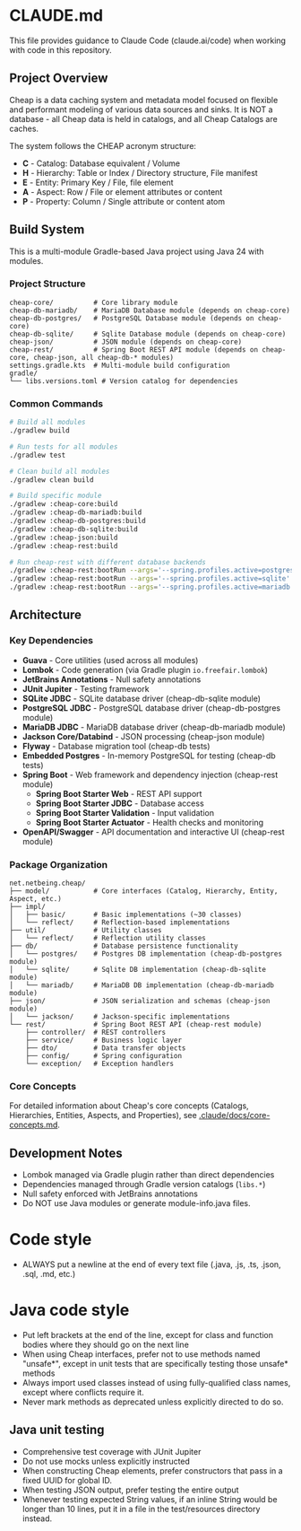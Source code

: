 # CLAUDE.md

This file provides guidance to Claude Code (claude.ai/code) when working with code in this repository.

## Project Overview

Cheap is a data caching system and metadata model focused on flexible and performant modeling of various data sources and sinks. It is NOT a database - all Cheap data is held in catalogs, and all Cheap Catalogs are caches.

The system follows the CHEAP acronym structure:
- **C** - Catalog: Database equivalent / Volume
- **H** - Hierarchy: Table or Index / Directory structure, File manifest  
- **E** - Entity: Primary Key / File, file element
- **A** - Aspect: Row / File or element attributes or content
- **P** - Property: Column / Single attribute or content atom

## Build System

This is a multi-module Gradle-based Java project using Java 24 with modules.

### Project Structure

```
cheap-core/          # Core library module
cheap-db-mariadb/    # MariaDB Database module (depends on cheap-core)
cheap-db-postgres/   # PostgreSQL Database module (depends on cheap-core)
cheap-db-sqlite/     # Sqlite Database module (depends on cheap-core)
cheap-json/          # JSON module (depends on cheap-core)
cheap-rest/          # Spring Boot REST API module (depends on cheap-core, cheap-json, all cheap-db-* modules)
settings.gradle.kts  # Multi-module build configuration
gradle/
└── libs.versions.toml # Version catalog for dependencies
```

### Common Commands

```bash
# Build all modules
./gradlew build

# Run tests for all modules
./gradlew test

# Clean build all modules
./gradlew clean build

# Build specific module
./gradlew :cheap-core:build
./gradlew :cheap-db-mariadb:build
./gradlew :cheap-db-postgres:build
./gradlew :cheap-db-sqlite:build
./gradlew :cheap-json:build
./gradlew :cheap-rest:build

# Run cheap-rest with different database backends
./gradlew :cheap-rest:bootRun --args='--spring.profiles.active=postgres'
./gradlew :cheap-rest:bootRun --args='--spring.profiles.active=sqlite'
./gradlew :cheap-rest:bootRun --args='--spring.profiles.active=mariadb'
```

## Architecture

### Key Dependencies
- **Guava** - Core utilities (used across all modules)
- **Lombok** - Code generation (via Gradle plugin `io.freefair.lombok`)
- **JetBrains Annotations** - Null safety annotations
- **JUnit Jupiter** - Testing framework
- **SQLite JDBC** - SQLite database driver (cheap-db-sqlite module)
- **PostgreSQL JDBC** - PostgreSQL database driver (cheap-db-postgres module)
- **MariaDB JDBC** - MariaDB database driver (cheap-db-mariadb module)
- **Jackson Core/Databind** - JSON processing (cheap-json module)
- **Flyway** - Database migration tool (cheap-db tests)
- **Embedded Postgres** - In-memory PostgreSQL for testing (cheap-db tests)
- **Spring Boot** - Web framework and dependency injection (cheap-rest module)
  - **Spring Boot Starter Web** - REST API support
  - **Spring Boot Starter JDBC** - Database access
  - **Spring Boot Starter Validation** - Input validation
  - **Spring Boot Starter Actuator** - Health checks and monitoring
- **OpenAPI/Swagger** - API documentation and interactive UI (cheap-rest module)

### Package Organization
```
net.netbeing.cheap/
├── model/           # Core interfaces (Catalog, Hierarchy, Entity, Aspect, etc.)
├── impl/
│   ├── basic/       # Basic implementations (~30 classes)
│   └── reflect/     # Reflection-based implementations
├── util/            # Utility classes
│   └── reflect/     # Reflection utility classes
├── db/              # Database persistence functionality
│   └── postgres/    # Postgres DB implementation (cheap-db-postgres module)
│   └── sqlite/      # Sqlite DB implementation (cheap-db-sqlite module)
│   └── mariadb/     # MariaDB DB implementation (cheap-db-mariadb module)
├── json/            # JSON serialization and schemas (cheap-json module)
│   └── jackson/     # Jackson-specific implementations
└── rest/            # Spring Boot REST API (cheap-rest module)
    ├── controller/  # REST controllers
    ├── service/     # Business logic layer
    ├── dto/         # Data transfer objects
    ├── config/      # Spring configuration
    └── exception/   # Exception handlers
```

### Core Concepts

For detailed information about Cheap's core concepts (Catalogs, Hierarchies, Entities, Aspects, and Properties), see [.claude/docs/core-concepts.md](.claude/docs/core-concepts.md).

## Development Notes

- Lombok managed via Gradle plugin rather than direct dependencies
- Dependencies managed through Gradle version catalogs (`libs.*`)
- Null safety enforced with JetBrains annotations
- Do NOT use Java modules or generate module-info.java files.

# Code style
- ALWAYS put a newline at the end of every text file (.java, .js, .ts, .json, .sql, .md, etc.)
 
# Java code style
- Put left brackets at the end of the line, except for class and function bodies where they should go on the next line
- When using Cheap interfaces, prefer not to use methods named "unsafe*", except in unit tests that are specifically testing those unsafe* methods
- Always import used classes instead of using fully-qualified class names, except where conflicts require it.
- Never mark methods as deprecated unless explicitly directed to do so.

## Java unit testing
- Comprehensive test coverage with JUnit Jupiter
- Do not use mocks unless explicitly instructed
- When constructing Cheap elements, prefer constructors that pass in a fixed UUID for global ID.
- When testing JSON output, prefer testing the entire output
- Whenever testing expected String values, if an inline String would be longer than 10 lines, put it in a file in the test/resources directory instead.
